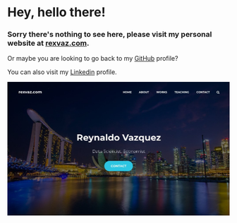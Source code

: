 
<h1>
  Hey, hello there!
</h1>
<h3> Sorry there's nothing to see here,
  please visit my personal website at <a href="https://rexvaz.com/">rexvaz.com</a>.
</h3>
<p> Or maybe you are looking to go back to my <a href="https://github.com/reyvaz">GitHub</a>  profile?
</p>

<p> You can also visit my <a href="https://www.linkedin.com/in/reynaldov/">Linkedin</a>  profile.
</p>

<a href="https://rexvaz.com/">
  <img src="rexvazhomej.jpg">
</a>